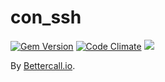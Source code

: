 con_ssh
=================

[![Gem Version](https://badge.fury.io/rb/con_ssh.svg)](https://badge.fury.io/rb/con_ssh)
[![Code Climate](https://codeclimate.com/github/tomlobato/con_ssh.svg)](https://codeclimate.com/github/tomlobato/con_ssh)
![](http://ruby-gem-downloads-badge.herokuapp.com/con_ssh?type=total&label=gem%20downloads)
 
By [Bettercall.io](https://bettercall.io/).
